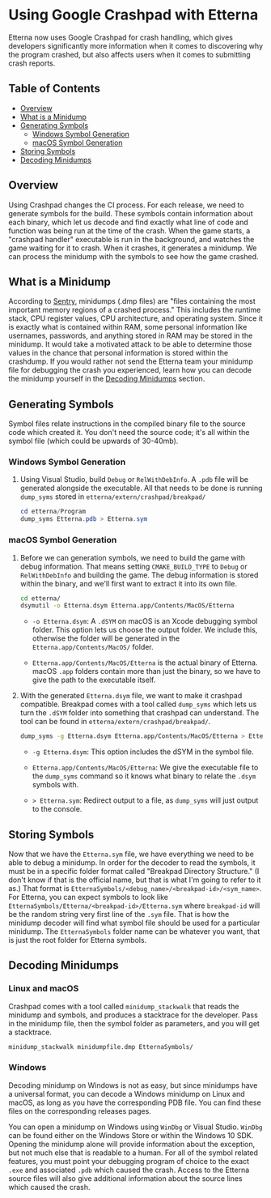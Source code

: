 # Using Google Crashpad with Etterna

Etterna now uses Google Crashpad for crash handling, which gives developers significantly more
information when it comes to discovering why the program crashed, but also affects users when it
comes to submitting crash reports.

## Table of Contents

- [Overview](#Overview)
- [What is a Minidump](#What-is-a-Minidump)
- [Generating Symbols](Generating-Symbols)
  - [Windows Symbol Generation](#Windows-Symbol-Generation)
  - [macOS Symbol Generation](#macOS-Symbol-Generation)
- [Storing Symbols](#Storing-Symbols)
- [Decoding Minidumps](#Decoding-Minidumps)

## Overview

Using Crashpad changes the CI process. For each release, we need to generate symbols for the build.
These symbols contain information about each binary, which let us decode and find exactly what line
of code and function was being run at the time of the crash. When the game starts, a "crashpad
handler" executable is run in the background, and watches the game waiting for it to crash. When it
crashes, it generates a minidump. We can process the minidump with the symbols to see how
the game crashed.

## What is a Minidump

According to [Sentry](https://docs.sentry.io/platforms/native/guides/minidumps/), minidumps (.dmp files) are "files containing the most important memory
regions of a crashed process." This includes the runtime stack, CPU register values, CPU
architecture, and operating system. Since it is exactly what is contained within RAM, some personal
information like usernames, passwords, and anything stored in RAM may be stored in the minidump. It
would take a motivated attack to be able to determine those values in the chance that personal
information is stored within the crashdump. If you would rather not send the Etterna team your
minidump file for debugging the crash you experienced, learn how you can decode
the minidump yourself in the [Decoding Minidumps](#Decoding-Minidumps) section.

## Generating Symbols

Symbol files relate instructions in the compiled binary file to the source code which created it.
You don't need the source code; it's all within the symbol file (which could be upwards of 30-40mb).

### Windows Symbol Generation

1. Using Visual Studio, build `Debug` or `RelWithDebInfo`. A `.pdb` file will be generated alongside
   the executable. All that needs to be done is running `dump_syms` stored in
   `etterna/extern/crashpad/breakpad/`

    ```powershell
    cd etterna/Program
    dump_syms Etterna.pdb > Etterna.sym
    ```

### macOS Symbol Generation

1. Before we can generation symbols, we need to build the game with debug information. That means
setting `CMAKE_BUILD_TYPE` to `Debug` or `RelWithDebInfo` and building the game. The debug
information is stored within the binary, and we'll first want to extract it into its own file.

    ```bash
    cd etterna/
    dsymutil -o Etterna.dsym Etterna.app/Contents/MacOS/Etterna
    ```

    - `-o Etterna.dsym`: A `.dSYM` on macOS is an Xcode debugging symbol folder. This option lets us
      choose the output folder. We include this, otherwise the folder will be generated in the
      `Etterna.app/Contents/MacOS/` folder.

    - `Etterna.app/Contents/MacOS/Etterna` is the actual binary of Etterna. macOS `.app` folders
      contain more than just the binary, so we have to give the path to the executable itself.

2. With the generated `Etterna.dsym` file, we want to make it crashpad compatible. Breakpad
   comes with a tool called `dump_syms` which lets us turn the `.dSYM`
   folder into something that crashpad can understand. The tool can be found in
   `etterna/extern/crashpad/breakpad/`.

    ```bash
    dump_syms -g Etterna.dsym Etterna.app/Contents/MacOS/Etterna > Etterna.sym
    ```

    - `-g Etterna.dsym`: This option includes the dSYM in the symbol file.

    - `Etterna.app/Contents/MacOS/Etterna`: We give the executable file to the `dump_syms` command
      so it knows what binary to relate the `.dsym` symbols with.

    - `> Etterna.sym`: Redirect output to a file, as `dump_syms` will just output to the console.

## Storing Symbols

Now that we have the `Etterna.sym` file, we have everything we need to be able to debug a minidump.
In order for the decoder to read the symbols, it must be in a specific folder format called
"Breakpad Directory Structure." (I don't know if that is the official name, but that is what I'm
going to refer to it as.) That format is `EtternaSymbols/<debug_name>/<breakpad-id>/<sym_name>`. For
Etterna, you can expect symbols to look like `EtternaSymbols/Etterna/<breakpad-id>/Etterna.sym`
where `breakpad-id` will be the random string very first line of the `.sym` file. That is how the
minidump decoder will find what symbol file should be used for a particular minidump. The
`EtternaSymbols` folder name can be whatever you want, that is just the root folder for Etterna
symbols.

## Decoding Minidumps

### Linux and macOS

Crashpad comes with a tool called `minidump_stackwalk` that reads the minidump and symbols, and produces
a stacktrace for the developer. Pass in the minidump file, then the symbol folder as parameters,
and you will get a stacktrace.

```bash
minidump_stackwalk minidumpfile.dmp EtternaSymbols/
```

### Windows

Decoding minidump on Windows is not as easy, but since minidumps have a universal format, you can
decode a Windows minidump on Linux and macOS, as long as you have the corresponding PDB file. You
can find these files on the corresponding releases pages.

You can open a minidump on Windows using `WinDbg` or Visual Studio. `WinDbg` can be found either on the Windows Store
or within the Windows 10 SDK. Opening the minidump alone will provide information about the exception,
but not much else that is readable to a human. For all of the symbol related features, you must point your
debugging program of choice to the exact `.exe` and associated `.pdb` which caused the crash. Access to the Etterna
source files will also give additional information about the source lines which caused the crash.
